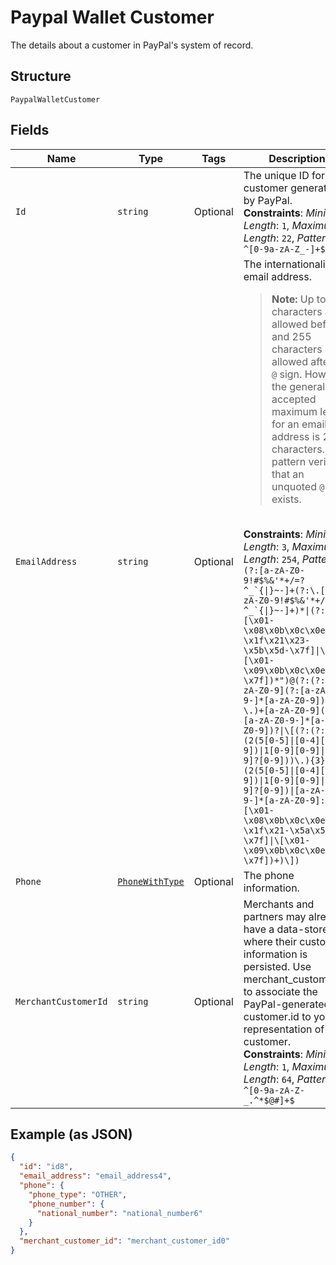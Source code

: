 
# Paypal Wallet Customer

The details about a customer in PayPal's system of record.

## Structure

`PaypalWalletCustomer`

## Fields

| Name | Type | Tags | Description |
|  --- | --- | --- | --- |
| `Id` | `string` | Optional | The unique ID for a customer generated by PayPal.<br>**Constraints**: *Minimum Length*: `1`, *Maximum Length*: `22`, *Pattern*: `^[0-9a-zA-Z_-]+$` |
| `EmailAddress` | `string` | Optional | The internationalized email address.<blockquote><strong>Note:</strong> Up to 64 characters are allowed before and 255 characters are allowed after the <code>@</code> sign. However, the generally accepted maximum length for an email address is 254 characters. The pattern verifies that an unquoted <code>@</code> sign exists.</blockquote><br>**Constraints**: *Minimum Length*: `3`, *Maximum Length*: `254`, *Pattern*: ``(?:[a-zA-Z0-9!#$%&'*+/=?^_`{\|}~-]+(?:\.[a-zA-Z0-9!#$%&'*+/=?^_`{\|}~-]+)*\|(?:[\x01-\x08\x0b\x0c\x0e-\x1f\x21\x23-\x5b\x5d-\x7f]\|\[\x01-\x09\x0b\x0c\x0e-\x7f])*")@(?:(?:[a-zA-Z0-9](?:[a-zA-Z0-9-]*[a-zA-Z0-9])?\.)+[a-zA-Z0-9](?:[a-zA-Z0-9-]*[a-zA-Z0-9])?\|\[(?:(?:(2(5[0-5]\|[0-4][0-9])\|1[0-9][0-9]\|[1-9]?[0-9]))\.){3}(?:(2(5[0-5]\|[0-4][0-9])\|1[0-9][0-9]\|[1-9]?[0-9])\|[a-zA-Z0-9-]*[a-zA-Z0-9]:(?:[\x01-\x08\x0b\x0c\x0e-\x1f\x21-\x5a\x53-\x7f]\|\[\x01-\x09\x0b\x0c\x0e-\x7f])+)\])`` |
| `Phone` | [`PhoneWithType`](../../doc/models/phone-with-type.md) | Optional | The phone information. |
| `MerchantCustomerId` | `string` | Optional | Merchants and partners may already have a data-store where their customer information is persisted. Use merchant_customer_id to associate the PayPal-generated customer.id to your representation of a customer.<br>**Constraints**: *Minimum Length*: `1`, *Maximum Length*: `64`, *Pattern*: `^[0-9a-zA-Z-_.^*$@#]+$` |

## Example (as JSON)

```json
{
  "id": "id8",
  "email_address": "email_address4",
  "phone": {
    "phone_type": "OTHER",
    "phone_number": {
      "national_number": "national_number6"
    }
  },
  "merchant_customer_id": "merchant_customer_id0"
}
```

